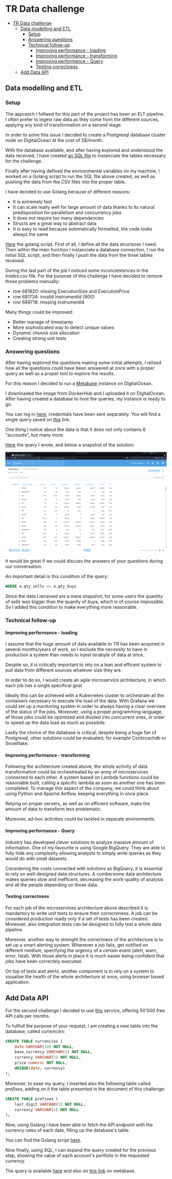 # TR Data challenge

- [TR Data challenge](#tr-data-challenge)
  * [Data modelling and ETL](#data-modelling-and-etl)
    + [Setup](#setup)
    + [Answering questions](#answering-questions)
    + [Technical follow-up](#technical-follow-up)
      - [Improving performance - loading](#improving-performance---loading)
      - [Improving performance - transforming](#improving-performance---transforming)
      - [Improving performance - Query](#improving-performance---query)
      - [Testing correctness](#testing-correctness)
  * [Add Data API](#add-data-api)

## Data modelling and ETL

### Setup

The appraoch I follwed for this part of the project has been an ELT pipeline. I often prefer to ingest raw data as they come from the different sources, applying any kind of transformation on a second stage.

In order to solve this issue I decided to create a Postgresql database cluster node on DigitalOcean at the cost of 5$/month.

With the database available, and after having explored and understood the data received, I have created [an SQL file](https://github.com/dolphinxyz/TR_Challenge/blob/main/init.sql) to instanciate the tables necessary for the challenge.

Finally after having defined the environmental variables on my machine, I worked on a Golang script to run the SQL file above created, as well as pushing the data from the CSV files into the proper table.

I have decided to use Golang because of different reasons:

- It is extremely fast
- It can scale really well for large amount of data thanks to its natural predisposition for parallelism and concurrency jobs
- It does not require too many dependencies
- Structs are a great way to abstract data
- It is easy to read because automatically formatted, the code looks always the same

[Here](https://github.com/dolphinxyz/TR_Challenge/blob/main/load/load.go) the golang script.
First of all, I define all the data structures I need. Then within the main function I instanciate a database connection, I run the initial SQL script, and then finally I push the data from the three tables received.

During the last part of the job I noticed some inconciestences in the *trades.csv* file. For the purpose of this challenge I have decided to remove those problems manually:

- row 681620: missing ExecutionSize and ExecutionPrice
- row 681734: invalid InstrumentId (900)
- row 689718: missing InstrumentId

Many things could be improved:

- Better manage of timestamp
- More sophisticated way to detect unique values
- Dynamic chunck size allocation
- Creating strong unit tests

### Answering questions

After having explored the questions making some initial attempts, I relised how all the questions could have been answered at once with a proper query as well as a proper tool to explore the results.

For this reason I decided to run a [Metabase](https://www.metabase.com/) instance on DigitalOcean.

I downloaded the image from DockerHub and I uploaded it on DigitalOcean. After having created a database to host the queries, my instance is ready to go.

You can log in [here](https://metabase-kicdm.ondigitalocean.app/), credentials have been sent separately. You will find a single query saved on [this](https://metabase-kicdm.ondigitalocean.app/question/1-questions) link.

One thing I notice about the data is that it does not only contains 6 "accounts", but many more.

[Here](https://github.com/dolphinxyz/TR_Challenge/blob/main/questions.sql) the query I wrote, and below a snapshot of the solution:

![snapshot](https://github.com/dolphinxyz/TR_Challenge/blob/e2cd0fd6f56d685f59f8b0d6d1555b0e0fc1d2f7/questions.png)

It would be great if we could discuss the answers of your questions during our conversation.

An important detail is this condition of the query:

```sql
WHERE a.qty_sells <= a.qty_buys
```

Since the data I received are a mere snapshot, for some users the quantity of *sells* was bigger than the quanity of *buys*, which is of course impossible. So I added this condition to make everything more reasonable.

### Technical follow-up

#### Improving performance - loading

I assume that the huge amount of data available to TR has been acquired in several months/years of work, so I exclude the necessity to have in production a system than needs to injest terabyte of data at once.

Despite so, it is critically important to rely on a lean and efficent system to pull data from different sources whatever size they are.

In order to do so, I would create an agile microservice architecture, in which each job has a single specifical goal.

Ideally this can be achieved with a Kubernetes cluster to orchestrate all the containers necessary to execute the load of the data. With Grafana we could set up a monitoring system in order to always having a clear overview of the status of the jobs. Moreover, using a proper programming language, all those jobs could be optimized and divided into concurrent ones, in order to speed up the data load as much as possibile.

Lastly the choice of the database is critical, despite being a huge fan of Postgresql, other solutions could be evaluated, for example Cockroachdb or Snowflake.

#### Improving performance - transforming

Following the architecture created above, the whole activity of data transformation could be orchestreated by an army of microservices connected to each other. A system based on Lambda functions could be reasonable built, calling a specific lambda as soon as another one has been completed. To manage this aspect of the company, we could think about using Python and Apache Airflow, keeping everything in once place.

Relying on proper servers, as well as on efficient software, make the amount of data to transform less problematic. 

Moreover, ad-hoc activities could be tackled in separate environments.

#### Improving performance - Query

Industry has developed clever solutions to analyze massive amount of information. One of my favourite is using Google BigQuery. They are able to fully hide any complexity allowing analysts to simply write queries as they would do with small datasets.

Considering the costs connected with solutions as BigQuery, it is essential to rely on well-designed data structures. A cumbersome data architecture makes queries slow and inefficent, decreasing the work-quality of analysis and all the people depending on those data.

#### Testing correctness

For each job of the microservices architecture above described it is mandartory to write unit tests to ensure their correcteness. A job can be considered production ready only if a set of tests has been created. Moreover, also integration tests can be designed to fully test a whole data pipeline.

Moreover, another way to strenght the correctness of the architecture is to set up a smart alerting system. Whenever a job fails, get notified on different medium, specifying the urgency of a certain event (alert, warn, error, fatal). With those alerts in place it is much easier being confident that jobs have been correctely executed.

On top of tests and alerts, another component is to rely on a system to visualise the health of the whole architecture at once, using browser based application.

## Add Data API

For the second challenge I decided to use [this](https://freecurrencyapi.net/dashboard) service, offering 50'000 free API calls per months.

To fullfull the purpose of your request, I am creating a new table into the database, called *currencies*:

```SQL
CREATE TABLE currencies (
	date VARCHAR(10) NOT NULL,
	base_currency VARCHAR(5) NOT NULL,
	currency VARCHAR(5) NOT NULL,
	price numeric NOT NULL,
	UNIQUE(date, currency)
);
```

Moreover, to ease my query, I inserted also the following table called *prefixes*, adding on it the table presented in the document of this challenge:

```SQL
CREATE TABLE prefixes (
	last_digit VARCHAR(1) NOT NULL,
	currency VARCHAR(5) NOT NULL
);
```

Now, using Golang I have been able to fetch the API endpoint with the currency rates of each date, filling up the database's table.

You can find the Golang script [here](https://github.com/dolphinxyz/TR_Challenge/blob/main/api/api.go).

Now finally, using SQL, I can expand the query created for the previous step, showing the value of each account's portfolio in the requested currency.

The query is available [here](https://github.com/dolphinxyz/TR_Challenge/blob/main/api.sql) and also on [this link](https://metabase-kicdm.ondigitalocean.app/question/3-api-challenge) on metabase.